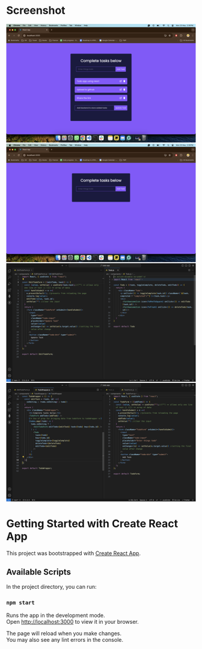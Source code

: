 # Screenshot


![](src/images/ss-01.png)
![](src/images/ss-02.png)
![](src/images/ss-03.png)
![](src/images/ss-04.png)

# Getting Started with Create React App

This project was bootstrapped with [Create React App](https://github.com/facebook/create-react-app).

## Available Scripts

In the project directory, you can run:

### `npm start`

Runs the app in the development mode.\
Open [http://localhost:3000](http://localhost:3000) to view it in your browser.

The page will reload when you make changes.\
You may also see any lint errors in the console.

